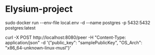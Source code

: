 # Elysium-project


sudo docker run --env-file local.env -d --name postgres -p 5432:5432 postgres:latest 


curl -X POST http://localhost:8080/peer -H "Content-Type: application/json" -d '{"public_key": "samplePublicKey", "OS_Arch": "x86_64-unknown-linux-musl"}'